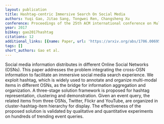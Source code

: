 ```yaml
---
layout: publication
title: Hashtag-centric Immersive Search On Social Media
authors: Yuqi Gao, Jitao Sang, Tongwei Ren, Changsheng Xu
conference: Proceedings of the 25th ACM international conference on Multimedia
year: 2017
bibkey: gao2017hashtag
citations: 12
additional_links: [{name: Paper, url: 'https://arxiv.org/abs/1706.00695'}]
tags: []
short_authors: Gao et al.
---
```

Social media information distributes in different Online Social Networks
(OSNs). This paper addresses the problem integrating the cross-OSN information
to facilitate an immersive social media search experience. We exploit hashtag,
which is widely used to annotate and organize multi-modal items in different
OSNs, as the bridge for information aggregation and organization. A three-stage
solution framework is proposed for hashtag representation, clustering and
demonstration. Given an event query, the related items from three OSNs,
Twitter, Flickr and YouTube, are organized in cluster-hashtag-item hierarchy
for display. The effectiveness of the proposed solution is validated by
qualitative and quantitative experiments on hundreds of trending event queries.